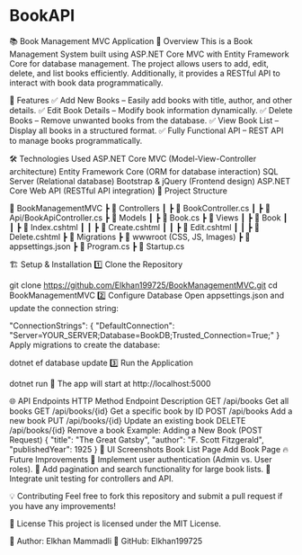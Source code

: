 # BookAPI
📚 Book Management MVC Application
📝 Overview
This is a Book Management System built using ASP.NET Core MVC with Entity Framework Core for database management. The project allows users to add, edit, delete, and list books efficiently. Additionally, it provides a RESTful API to interact with book data programmatically.

🚀 Features
✅ Add New Books – Easily add books with title, author, and other details.
✅ Edit Book Details – Modify book information dynamically.
✅ Delete Books – Remove unwanted books from the database.
✅ View Book List – Display all books in a structured format.
✅ Fully Functional API – REST API to manage books programmatically.

🛠️ Technologies Used
ASP.NET Core MVC (Model-View-Controller architecture)
Entity Framework Core (ORM for database interaction)
SQL Server (Relational database)
Bootstrap & jQuery (Frontend design)
ASP.NET Core Web API (RESTful API integration)
📂 Project Structure

📁 BookManagementMVC
 ┣ 📁 Controllers
 ┃ ┣ 📄 BookController.cs
 ┃ ┣ 📄 Api/BookApiController.cs
 ┣ 📁 Models
 ┃ ┣ 📄 Book.cs
 ┣ 📁 Views
 ┃ ┣ 📁 Book
 ┃ ┃ ┣ 📄 Index.cshtml
 ┃ ┃ ┣ 📄 Create.cshtml
 ┃ ┃ ┣ 📄 Edit.cshtml
 ┃ ┃ ┣ 📄 Delete.cshtml
 ┣ 📁 Migrations
 ┣ 📁 wwwroot (CSS, JS, Images)
 ┣ 📄 appsettings.json
 ┣ 📄 Program.cs
 ┣ 📄 Startup.cs

🏗️ Setup & Installation
1️⃣ Clone the Repository

git clone https://github.com/Elkhan199725/BookManagementMVC.git
cd BookManagementMVC
2️⃣ Configure Database
Open appsettings.json and update the connection string:

"ConnectionStrings": {
  "DefaultConnection": "Server=YOUR_SERVER;Database=BookDB;Trusted_Connection=True;"
}
Apply migrations to create the database:

dotnet ef database update
3️⃣ Run the Application

dotnet run
📌 The app will start at http://localhost:5000

🌐 API Endpoints
HTTP Method	Endpoint	Description
GET	/api/books	Get all books
GET	/api/books/{id}	Get a specific book by ID
POST	/api/books	Add a new book
PUT	/api/books/{id}	Update an existing book
DELETE	/api/books/{id}	Remove a book
Example: Adding a New Book (POST Request)
{
  "title": "The Great Gatsby",
  "author": "F. Scott Fitzgerald",
  "publishedYear": 1925
}
🎨 UI Screenshots
Book List Page	Add Book Page
🔥 Future Improvements
🔹 Implement user authentication (Admin vs. User roles).
🔹 Add pagination and search functionality for large book lists.
🔹 Integrate unit testing for controllers and API.

💡 Contributing
Feel free to fork this repository and submit a pull request if you have any improvements!

📜 License
This project is licensed under the MIT License.

📌 Author: Elkhan Mammadli
📌 GitHub: Elkhan199725